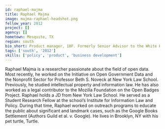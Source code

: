 ```yaml
---
id: raphael-majma
title: Raphael Majma
image: majma-raphael-headshot.png
fellow_year: 2012
project: []
agency: []
hometown: Mesquite, TX
region: south
bio_short: Product manager, 18F. Formerly Senior Advisor to the White House CTO, Round 1 PIF. Fan of all things NYC, Improve comedy student.
tags: ['south', '2012']
skills: ['policy', 'product', 'business development']
---
```


Raphael Majma is a researcher passionate about the field of open data. Most recently, he worked on the Initiative on Open Government Data and the Nonprofit Sector for Professor Beth S. Noveck at New York Law School. Previously, he studied intellectual property and information law. He has also worked as a legal contributor to the Mozilla Foundation on the Open Badges Project. Raphael holds a JD from New York Law School. He served as a Student Research Fellow at the school’s Institute for Information Law and Policy. During that time, Raphael worked on outreach programs to educate the public about significant and landmark cases, such as the Google Books Settlement (Authors Guild et al. v. Google). He lives in Brooklyn, NY with his pet turtle, Turtle.
